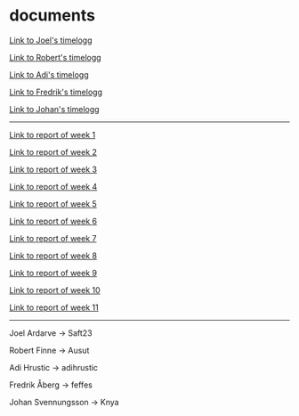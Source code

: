 # documents
[Link to Joel's timelogg](https://docs.google.com/spreadsheets/d/1OHugOfbL9f-0FdZ37ZZjVdkWieyFyeHJd58bshDcN2A/edit?usp=sharing)

[Link to Robert's timelogg](https://docs.google.com/spreadsheets/d/1x8Hclnw-gHIa3wxPlx3DdhuOk8CDg_d-UPj7a1Qmdhk/edit?usp=sharing)

[Link to Adi's timelogg](https://ethercalc.org/6u2wg8ha0lps)

[Link to Fredrik's timelogg](https://docs.google.com/spreadsheets/d/1jXTA-3IXoOMn5WG_IGxEa_vUdxXasoNgbbI1AhF67SA/edit?usp=sharing)

[Link to Johan's timelogg](https://docs.google.com/spreadsheets/d/17eqwgJkfppPi3GeDcnbHDXuBUhg66rdkwItjfGsiiLA/edit?usp=sharing)

---

[Link to report of week 1](https://github.com/provablyprivate/documents/blob/master/reports/week1.md)

[Link to report of week 2](https://github.com/provablyprivate/documents/blob/master/reports/week2.md)

[Link to report of week 3](https://github.com/provablyprivate/documents/blob/master/reports/week3.md)

[Link to report of week 4](https://github.com/provablyprivate/documents/blob/master/reports/week4.md)

[Link to report of week 5](https://github.com/provablyprivate/documents/blob/master/reports/week5.md)

[Link to report of week 6](https://github.com/provablyprivate/documents/blob/master/reports/week6.md)

[Link to report of week 7](https://github.com/provablyprivate/documents/blob/master/reports/week7.md)

[Link to report of week 8](https://github.com/provablyprivate/documents/blob/master/reports/week8.md)

[Link to report of week 9](https://github.com/provablyprivate/documents/blob/master/reports/week9.md)

[Link to report of week 10](https://github.com/provablyprivate/documents/blob/master/reports/week10.md)

[Link to report of week 11](https://github.com/provablyprivate/documents/blob/master/reports/week11.md)




---

Joel Ardarve -> Saft23

Robert Finne -> Ausut

Adi Hrustic -> adihrustic

Fredrik Åberg -> feffes

Johan Svennungsson -> Knya

